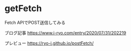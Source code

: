 # getFetch
Fetch APIでPOST送信してみる

ブログ記事
https://www.i-ryo.com/entry/2020/07/31/202219

プレビュー
https://ryo-i.github.io/postFetch/
